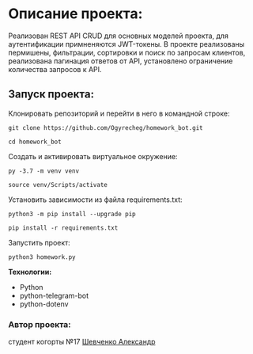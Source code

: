 # Описание проекта:

Реализован REST API CRUD для основных моделей проекта, для аутентификации примненяются JWT-токены.
В проекте реализованы пермишены, фильтрации, сортировки и поиск по запросам клиентов,
реализована пагинация ответов от API, установлено ограничение количества запросов к API.

## Запуск проекта:

Клонировать репозиторий и перейти в него в командной строке:

```
git clone https://github.com/Ogyrecheg/homework_bot.git
```

```
cd homework_bot
```

Cоздать и активировать виртуальное окружение:

```
py -3.7 -m venv venv
```

```
source venv/Scripts/activate
```

Установить зависимости из файла requirements.txt:

```
python3 -m pip install --upgrade pip
```

```
pip install -r requirements.txt
```

Запустить проект:

```
python3 homework.py
```

**Технологии:**
- Python
- python-telegram-bot
- python-dotenv

### Автор проекта:
студент когорты №17 [Шевченко Александр](https://github.com/Ogyrecheg)
